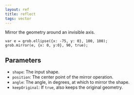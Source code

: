 ```yaml
---
layout: ref
title: reflect
tags: vector
---
```

Mirror the geometry around an invisible axis.

    var e = grob.ellipse({x: -75, y: 0}, 100, 100);
    grob.mirror(e, {x: 0, y:0}, 90, true);

## Parameters
- `shape`: The input shape.
- `position`: The center point of the mirror operation.
- `angle`: The angle, in degrees, at which to mirror the shape.
- `keepOriginal`: If `true`, also keeps the original geometry.
